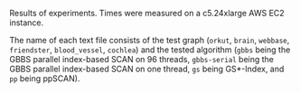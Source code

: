 Results of experiments. Times were measured on a c5.24xlarge AWS EC2 instance.

The name of each text file consists of the test graph (`orkut`, `brain`,
`webbase`, `friendster`, `blood_vessel`, `cochlea`) and the tested algorithm
(`gbbs` being the GBBS parallel index-based SCAN on 96 threads, `gbbs-serial` being the GBBS
parallel index-based SCAN on one thread, `gs` being GS\*-Index, and `pp` being
ppSCAN).
